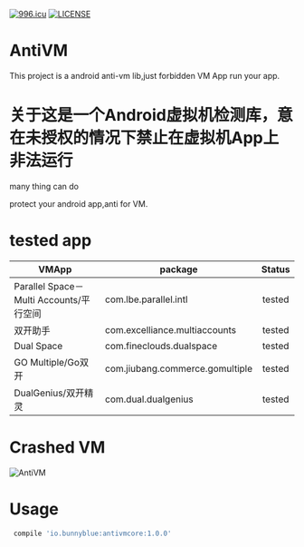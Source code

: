 [![996.icu](https://img.shields.io/badge/link-996.icu-red.svg)](https://996.icu)
[![LICENSE](https://img.shields.io/badge/license-Anti%20996-blue.svg)](https://github.com/996icu/996.ICU/blob/master/LICENSE)

# AntiVM
This project is a android anti-vm lib,just forbidden VM App run your app.

# 关于这是一个Android虚拟机检测库，意在未授权的情况下禁止在虚拟机App上非法运行
many thing can do

protect your android app,anti for VM.




# tested app

| VMApp       |            package | Status           |
| -------------|  ---------  |:-------------:|
|Parallel Space－Multi Accounts/平行空间 |  com.lbe.parallel.intl | tested |
|双开助手    | com.excelliance.multiaccounts | tested |
|Dual Space|com.fineclouds.dualspace|tested|
|GO Multiple/Go双开|com.jiubang.commerce.gomultiple|tested|
|DualGenius/双开精灵|com.dual.dualgenius|tested|


# Crashed VM
![AntiVM](art/run_1.jpeg)

# Usage

```gradle
 compile 'io.bunnyblue:antivmcore:1.0.0'
```
